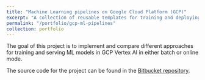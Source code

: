 ```yaml
---
title: "Machine Learning pipelines on Google Cloud Platform (GCP)"
excerpt: "A collection of reusable templates for training and deploying ML models on GCP Vertex AI.<br/><img src='/images/vertex.png' height='150'>"
permalink: "/portfolio/gcp-ml-pipelines"
collection: portfolio
---
```


The goal of this project is to implement and compare different approaches for training and serving ML models in GCP Vertex AI in either batch or online mode.

The source code for the project can be found in the [Bitbucket repository](https://bitbucket.org/robertofierimonte/gcp-ml-pipelines).
